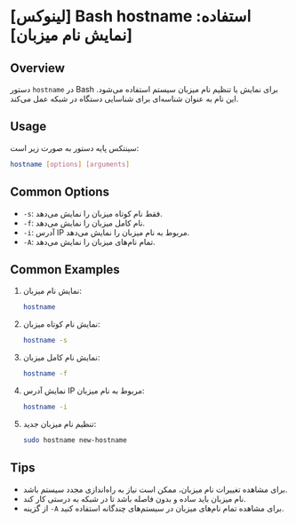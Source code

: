 # [لینوکس] Bash hostname استفاده: [نمایش نام میزبان]

## Overview
دستور `hostname` در Bash برای نمایش یا تنظیم نام میزبان سیستم استفاده می‌شود. این نام به عنوان شناسه‌ای برای شناسایی دستگاه در شبکه عمل می‌کند.

## Usage
سینتکس پایه دستور به صورت زیر است:

```bash
hostname [options] [arguments]
```

## Common Options
- `-s`: فقط نام کوتاه میزبان را نمایش می‌دهد.
- `-f`: نام کامل میزبان را نمایش می‌دهد.
- `-i`: آدرس IP مربوط به نام میزبان را نمایش می‌دهد.
- `-A`: تمام نام‌های میزبان را نمایش می‌دهد.

## Common Examples
1. نمایش نام میزبان:
   ```bash
   hostname
   ```

2. نمایش نام کوتاه میزبان:
   ```bash
   hostname -s
   ```

3. نمایش نام کامل میزبان:
   ```bash
   hostname -f
   ```

4. نمایش آدرس IP مربوط به نام میزبان:
   ```bash
   hostname -i
   ```

5. تنظیم نام میزبان جدید:
   ```bash
   sudo hostname new-hostname
   ```

## Tips
- برای مشاهده تغییرات نام میزبان، ممکن است نیاز به راه‌اندازی مجدد سیستم باشد.
- نام میزبان باید ساده و بدون فاصله باشد تا در شبکه به درستی کار کند.
- از گزینه `-A` برای مشاهده تمام نام‌های میزبان در سیستم‌های چندگانه استفاده کنید.